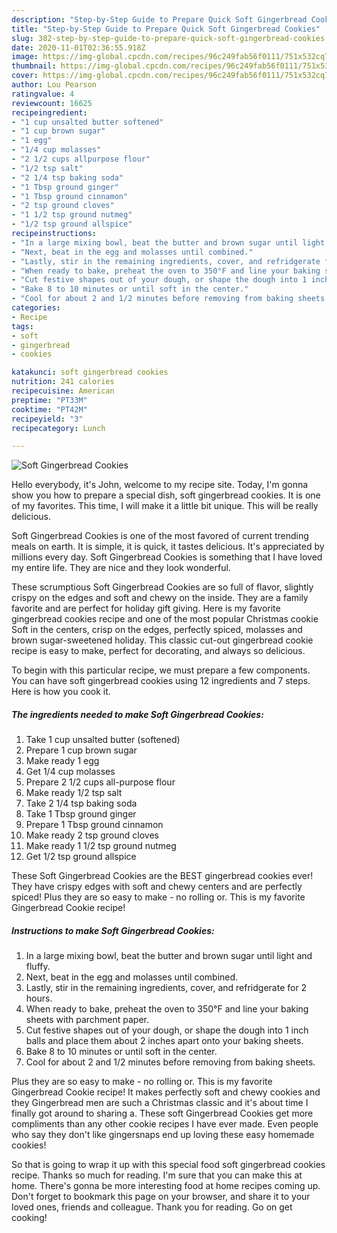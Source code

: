 ```yaml
---
description: "Step-by-Step Guide to Prepare Quick Soft Gingerbread Cookies"
title: "Step-by-Step Guide to Prepare Quick Soft Gingerbread Cookies"
slug: 382-step-by-step-guide-to-prepare-quick-soft-gingerbread-cookies
date: 2020-11-01T02:36:55.918Z
image: https://img-global.cpcdn.com/recipes/96c249fab56f0111/751x532cq70/soft-gingerbread-cookies-recipe-main-photo.jpg
thumbnail: https://img-global.cpcdn.com/recipes/96c249fab56f0111/751x532cq70/soft-gingerbread-cookies-recipe-main-photo.jpg
cover: https://img-global.cpcdn.com/recipes/96c249fab56f0111/751x532cq70/soft-gingerbread-cookies-recipe-main-photo.jpg
author: Lou Pearson
ratingvalue: 4
reviewcount: 16625
recipeingredient:
- "1 cup unsalted butter softened"
- "1 cup brown sugar"
- "1 egg"
- "1/4 cup molasses"
- "2 1/2 cups allpurpose flour"
- "1/2 tsp salt"
- "2 1/4 tsp baking soda"
- "1 Tbsp ground ginger"
- "1 Tbsp ground cinnamon"
- "2 tsp ground cloves"
- "1 1/2 tsp ground nutmeg"
- "1/2 tsp ground allspice"
recipeinstructions:
- "In a large mixing bowl, beat the butter and brown sugar until light and fluffy."
- "Next, beat in the egg and molasses until combined."
- "Lastly, stir in the remaining ingredients, cover, and refridgerate for 2 hours."
- "When ready to bake, preheat the oven to 350°F and line your baking sheets with parchment paper."
- "Cut festive shapes out of your dough, or shape the dough into 1 inch balls and place them about 2 inches apart onto your baking sheets."
- "Bake 8 to 10 minutes or until soft in the center."
- "Cool for about 2 and 1/2 minutes before removing from baking sheets."
categories:
- Recipe
tags:
- soft
- gingerbread
- cookies

katakunci: soft gingerbread cookies 
nutrition: 241 calories
recipecuisine: American
preptime: "PT33M"
cooktime: "PT42M"
recipeyield: "3"
recipecategory: Lunch

---
```



![Soft Gingerbread Cookies](https://img-global.cpcdn.com/recipes/96c249fab56f0111/751x532cq70/soft-gingerbread-cookies-recipe-main-photo.jpg)

Hello everybody, it's John, welcome to my recipe site. Today, I'm gonna show you how to prepare a special dish, soft gingerbread cookies. It is one of my favorites. This time, I will make it a little bit unique. This will be really delicious.

Soft Gingerbread Cookies is one of the most favored of current trending meals on earth. It is simple, it is quick, it tastes delicious. It's appreciated by millions every day. Soft Gingerbread Cookies is something that I have loved my entire life. They are nice and they look wonderful.

These scrumptious Soft Gingerbread Cookies are so full of flavor, slightly crispy on the edges and soft and chewy on the inside. They are a family favorite and are perfect for holiday gift giving. Here is my favorite gingerbread cookies recipe and one of the most popular Christmas cookie Soft in the centers, crisp on the edges, perfectly spiced, molasses and brown sugar-sweetened holiday. This classic cut-out gingerbread cookie recipe is easy to make, perfect for decorating, and always so delicious.


To begin with this particular recipe, we must prepare a few components. You can have soft gingerbread cookies using 12 ingredients and 7 steps. Here is how you cook it.

<!--inarticleads1-->

##### The ingredients needed to make Soft Gingerbread Cookies:

1. Take 1 cup unsalted butter (softened)
1. Prepare 1 cup brown sugar
1. Make ready 1 egg
1. Get 1/4 cup molasses
1. Prepare 2 1/2 cups all-purpose flour
1. Make ready 1/2 tsp salt
1. Take 2 1/4 tsp baking soda
1. Take 1 Tbsp ground ginger
1. Prepare 1 Tbsp ground cinnamon
1. Make ready 2 tsp ground cloves
1. Make ready 1 1/2 tsp ground nutmeg
1. Get 1/2 tsp ground allspice


These Soft Gingerbread Cookies are the BEST gingerbread cookies ever! They have crispy edges with soft and chewy centers and are perfectly spiced! Plus they are so easy to make - no rolling or. This is my favorite Gingerbread Cookie recipe! 

<!--inarticleads2-->

##### Instructions to make Soft Gingerbread Cookies:

1. In a large mixing bowl, beat the butter and brown sugar until light and fluffy.
1. Next, beat in the egg and molasses until combined.
1. Lastly, stir in the remaining ingredients, cover, and refridgerate for 2 hours.
1. When ready to bake, preheat the oven to 350°F and line your baking sheets with parchment paper.
1. Cut festive shapes out of your dough, or shape the dough into 1 inch balls and place them about 2 inches apart onto your baking sheets.
1. Bake 8 to 10 minutes or until soft in the center.
1. Cool for about 2 and 1/2 minutes before removing from baking sheets.


Plus they are so easy to make - no rolling or. This is my favorite Gingerbread Cookie recipe! It makes perfectly soft and chewy cookies and they Gingerbread men are such a Christmas classic and it&#39;s about time I finally got around to sharing a. These soft Gingerbread Cookies get more compliments than any other cookie recipes I have ever made. Even people who say they don&#39;t like gingersnaps end up loving these easy homemade cookies! 

So that is going to wrap it up with this special food soft gingerbread cookies recipe. Thanks so much for reading. I'm sure that you can make this at home. There's gonna be more interesting food at home recipes coming up. Don't forget to bookmark this page on your browser, and share it to your loved ones, friends and colleague. Thank you for reading. Go on get cooking!
